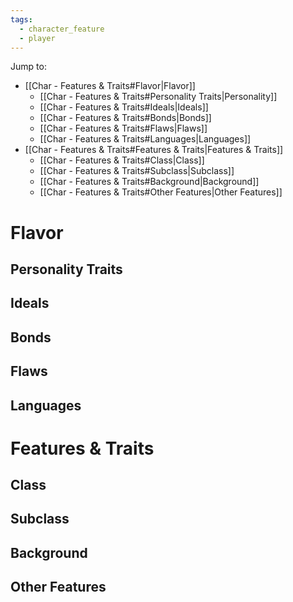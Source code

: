 ```yaml
---
tags:
  - character_feature
  - player
---
```

Jump to:
- [[Char - Features & Traits#Flavor|Flavor]]
	- [[Char - Features & Traits#Personality Traits|Personality]]
	- [[Char - Features & Traits#Ideals|Ideals]]
	- [[Char - Features & Traits#Bonds|Bonds]]
	- [[Char - Features & Traits#Flaws|Flaws]]
	- [[Char - Features & Traits#Languages|Languages]]
- [[Char - Features & Traits#Features & Traits|Features & Traits]]
	- [[Char - Features & Traits#Class|Class]]
	- [[Char - Features & Traits#Subclass|Subclass]]
	- [[Char - Features & Traits#Background|Background]]
	- [[Char - Features & Traits#Other Features|Other Features]]

# Flavor
## Personality Traits

## Ideals

## Bonds

## Flaws

## Languages 


# Features & Traits

## Class

## Subclass

## Background

## Other Features

